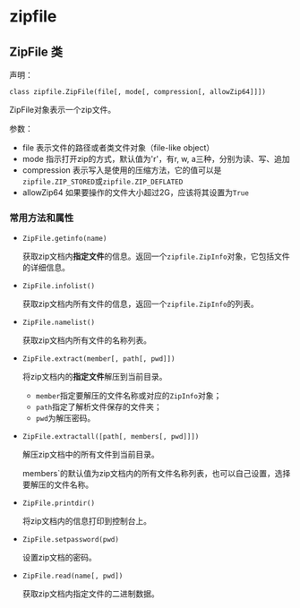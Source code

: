 # zipfile



## ZipFile 类

声明：

`class zipfile.ZipFile(file[, mode[, compression[, allowZip64]]])`

ZipFile对象表示一个zip文件。

参数：

- file                     表示文件的路径或者类文件对象（file-like object）
- mode                指示打开zip的方式，默认值为'r'，有r, w, a三种，分别为读、写、追加
- compression    表示写入是使用的压缩方法，它的值可以是`zipfile.ZIP_STORED`或`zipfile.ZIP_DEFLATED `
- allowZip64        如果要操作的文件大小超过2G，应该将其设置为`True`



### 常用方法和属性

- `ZipFile.getinfo(name)`

  获取zip文档内**指定文件**的信息。返回一个`zipfile.ZipInfo`对象，它包括文件的详细信息。 

- `ZipFile.infolist()`

  获取zip文档内所有文件的信息，返回一个`zipfile.ZipInfo`的列表。 

- `ZipFile.namelist()`

  获取zip文档内所有文件的名称列表。 

- `ZipFile.extract(member[, path[, pwd]])`

  将zip文档内的**指定文件**解压到当前目录。

  - `member`指定要解压的文件名称或对应的`ZipInfo`对象；
  - `path`指定了解析文件保存的文件夹；
  - `pwd`为解压密码。 

- `ZipFile.extractall([path[, members[, pwd]]])`

  解压zip文档中的所有文件到当前目录。

  members`的默认值为zip文档内的所有文件名称列表，也可以自己设置，选择要解压的文件名称。

- `ZipFile.printdir()`

  将zip文档内的信息打印到控制台上。

- `ZipFile.setpassword(pwd)`

  设置zip文档的密码。

- `ZipFile.read(name[, pwd])`

  获取zip文档内指定文件的二进制数据。